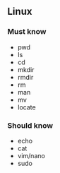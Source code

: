 ## Linux

### Must know
- pwd
- ls
- cd
- mkdir
- rmdir
- rm
- man
- mv
- locate

### Should know
- echo
- cat
- vim/nano
- sudo